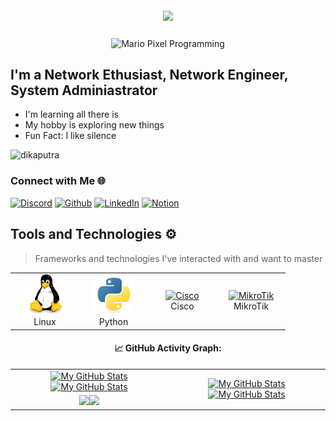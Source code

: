 <!-- https://rahuldkjain.github.io/gh-profile-readme-generator/ -->

<!-- Created Typing Gif -->
<!-- src=https://readme-typing-svg.herokuapp.com -->
<h5 align="center">
  <img 
    src="https://readme-typing-svg.herokuapp.com/?font=Righteous&duration=4500&color=0071EF&width=500&height=40&center=true&lines=Hello+from+the+open-source+Universe!+🌏;I'm+Dika+Aditya+Putra+👋🏻;"/>
</h5>

<!-- Banner -->
<!-- src=https://github.com/Anmol-Baranwal/Cool-GIFs-For-GitHub/blob/main/README.md#awesome-banners -->
<p align="center">
  <img align="center" alt="Mario Pixel Programming" width="900" src="https://user-images.githubusercontent.com/74038190/225813708-98b745f2-7d22-48cf-9150-083f1b00d6c9.gif">
</p>

## I'm a Network Ethusiast, Network Engineer, System Adminiastrator
- I'm learning all there is
- My hobby is exploring new things
- Fun Fact: I like silence

<!-- Profile Views Github -->
<!-- src=https://github.com/antonkomarev/github-profile-views-counter -->
<p align="left"> <img src="https://komarev.com/ghpvc/?username=dikanappoleonz&label=Profile%20views&color=0e75b6&style=flat-square" alt="dikaputra" /></p>

<!-- Contact Me -->
<!-- src-color=https://www.colorhexa.com/ -->
<h3 align="left">Connect with Me 🌐</h3>
<p align="left">
  <!-- Discord -->
  <a href="https://discord.com/invite/3K5sD3T5"><img src="https://img.shields.io/static/v1?logo=discord&label=&message=Discord&color=36393f&style=flat-square" alt="Discord"></a>
  <!-- Github -->
  <a href=""><img src="https://img.shields.io/static/v1?logo=github&label=&message=Github&color=36393f&style=flat-square" alt="Github"></a>
  <!-- LinkedIn -->
  <a href="https://www.linkedin.com/in/dika-aditya-putra-b92756251/"><img src="https://img.shields.io/static/v1?logo=linkedin&label=&message=LinkedIn&color=1261ff&style=flat-square" alt="LinkedIn"></a>
  <!-- Notion -->
   <a href="https://ringed-single-6e8.notion.site/Dika-Aditya-Putra-bef45a342c094222a65071901b277c6d"><img src="https://img.shields.io/static/v1?logo=notion&label=&message=Notion&color=36393f&style=flat-square" alt="Notion"></a>
</p>

<!-- Hard Skill -->
<!-- Convert to SVG -->
<!-- src=https://svgur.com/ -->
## Tools and Technologies ⚙️
> Frameworks and technologies I've interacted with and want to master
<table>
  <tr>
    <td align="center" width="96">
      <a href="https://www.linux.org/">
        <img
          src="https://raw.githubusercontent.com/devicons/devicon/master/icons/linux/linux-original.svg"
          alt="Linux"
          width="65"
          height="65"
        />
      </a>
      <br />Linux
    </td>
    <td align="center" width="96">
      <a href="https://www.python.org">
        <img
          src="https://raw.githubusercontent.com/devicons/devicon/master/icons/python/python-original.svg"
          alt="Python"
          width="65"
          height="65"
        />
      </a>
      <br />Python
    </td>
    </td>
    <td align="center" width="96">
      <a href="https://www.cisco.com/">
        <img
          src="https://svgshare.com/i/19oC.svg"
          alt="Cisco"
          width="65"
          height="65"
        />
      </a>
      <br />Cisco
    </td>
      <td align="center" width="96">
      <a href="https://mikrotik.com/">
        <img
          src="https://svgshare.com/i/19pz.svg"
          alt="MikroTik"
          width="65"
          height="65"
        />
      </a>
      <br />MikroTik
    </td>
  </tr>
</table>

<!-- Stats -->
<h4 align="center">📈 GitHub Activity Graph:</h4>
<table align="center">
    <tr>
        <td align="center"><a href="https://github.com/dikanappoleonz#gh-light-mode-only"><img src="https://github-readme-stats.vercel.app/api?username=dikanappoleonz&show_icons=true&theme=default&include_all_commits=true#gh-light-mode-only" alt="My GitHub Stats"/></a><a href="https://github.com/dikanappoleonz#gh-dark-mode-only"><img src="https://github-readme-stats.vercel.app/api?username=dikanappoleonz&show_icons=true&theme=algolia&include_all_commits=true#gh-dark-mode-only" alt="My GitHub Stats"/></a></td>
        <td rowspan="2" align="center"><a href="https://github.com/dikanappoleonz#gh-light-mode-only"><img src="https://github-readme-stats.vercel.app/api/top-langs/?username=dikanappoleonz&theme=default&langs_count=8#gh-light-mode-only" alt="My GitHub Stats"/></a><a href="https://github.com/dikanappoleonz#gh-dark-mode-only"><img src="https://github-readme-stats.vercel.app/api/top-langs/?username=dikanappoleonz&theme=algolia&langs_count=8#gh-dark-mode-only" alt="My GitHub Stats"/></a></td>
    </tr>
    <tr>
        <td align="center"><a href="https://github.com/dikanappoleonz#gh-light-mode-only"><img src="https://github-readme-streak-stats.herokuapp.com/?user=dikanappoleonz&theme=default"/></a><a href="https://github.com/dikanappoleonz#gh-dark-mode-only"><img src="https://github-readme-streak-stats.herokuapp.com/?user=dikanappoleonz&theme=algolia"/></a></td>
    </tr>
</table>


<!--
<p align="center">
  <img align="center"
        src="https://github-readme-stats.vercel.app/api/top-langs?username=dikanappoleonz&show_icons=true&theme=algolia&locale=en&layout=compact"
        alt="dikaputra" />
</p>
<p align="center">&nbsp;
  <img align="center"
        src="https://github-readme-stats.vercel.app/api?username=dikanappoleonz&theme=algolia&show_icons=true&locale=en"
        alt="dikaputra" />
</p>
<p align="center">
  <img align="center" src="https://github-readme-streak-stats.herokuapp.com/?user=dikanappoleonz&theme=algolia&" alt="dikaputra" />
</p> -->
